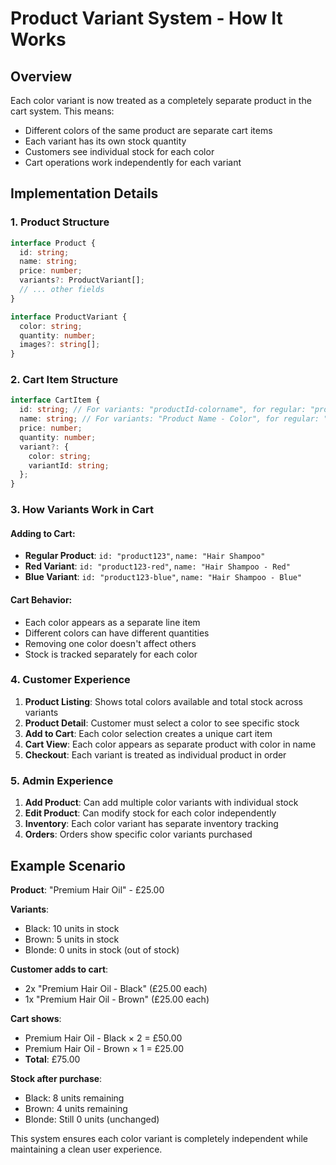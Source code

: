 # Product Variant System - How It Works

## Overview
Each color variant is now treated as a completely separate product in the cart system. This means:

- Different colors of the same product are separate cart items
- Each variant has its own stock quantity
- Customers see individual stock for each color
- Cart operations work independently for each variant

## Implementation Details

### 1. Product Structure
```typescript
interface Product {
  id: string;
  name: string;
  price: number;
  variants?: ProductVariant[];
  // ... other fields
}

interface ProductVariant {
  color: string;
  quantity: number;
  images?: string[];
}
```

### 2. Cart Item Structure
```typescript
interface CartItem {
  id: string; // For variants: "productId-colorname", for regular: "productId"
  name: string; // For variants: "Product Name - Color", for regular: "Product Name"
  price: number;
  quantity: number;
  variant?: {
    color: string;
    variantId: string;
  };
}
```

### 3. How Variants Work in Cart

#### Adding to Cart:
- **Regular Product**: `id: "product123"`, `name: "Hair Shampoo"`
- **Red Variant**: `id: "product123-red"`, `name: "Hair Shampoo - Red"`
- **Blue Variant**: `id: "product123-blue"`, `name: "Hair Shampoo - Blue"`

#### Cart Behavior:
- Each color appears as a separate line item
- Different colors can have different quantities
- Removing one color doesn't affect others
- Stock is tracked separately for each color

### 4. Customer Experience

1. **Product Listing**: Shows total colors available and total stock across variants
2. **Product Detail**: Customer must select a color to see specific stock
3. **Add to Cart**: Each color selection creates a unique cart item
4. **Cart View**: Each color appears as separate product with color in name
5. **Checkout**: Each variant is treated as individual product in order

### 5. Admin Experience

1. **Add Product**: Can add multiple color variants with individual stock
2. **Edit Product**: Can modify stock for each color independently
3. **Inventory**: Each color variant has separate inventory tracking
4. **Orders**: Orders show specific color variants purchased

## Example Scenario

**Product**: "Premium Hair Oil" - £25.00

**Variants**:
- Black: 10 units in stock
- Brown: 5 units in stock  
- Blonde: 0 units in stock (out of stock)

**Customer adds to cart**:
- 2x "Premium Hair Oil - Black" (£25.00 each)
- 1x "Premium Hair Oil - Brown" (£25.00 each)

**Cart shows**:
- Premium Hair Oil - Black × 2 = £50.00
- Premium Hair Oil - Brown × 1 = £25.00
- **Total**: £75.00

**Stock after purchase**:
- Black: 8 units remaining
- Brown: 4 units remaining
- Blonde: Still 0 units (unchanged)

This system ensures each color variant is completely independent while maintaining a clean user experience.